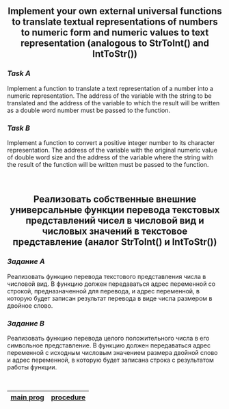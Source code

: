 <h2 align="center">Implement your own external universal functions to translate textual representations of numbers to numeric form and numeric values to text representation (analogous to StrToInt() and IntToStr())</h2>

*<h3>Task A</h3>*

Implement a function to translate a text representation of a number into a numeric representation. The address of the variable with the string to be translated and the address of the variable to which the result will be written as a double word number must be passed to the function.

*<h3>Task B</h3>*

Implement a function to convert a positive integer number to its character representation. The address of the variable with the original numeric value of double word size and the address of the variable where the string with the result of the function will be written must be passed to the function.

<br>

<h2 align="center">Реализовать собственные внешние универсальные функции перевода текстовых представлений чисел в числовой вид и числовых значений в текстовое представление (аналог StrToInt() и IntToStr())</h2>

*<h3>Задание А</h3>*

Реализовать функцию перевода текстового представления числа в числовой вид. В функцию должен передаваться адрес переменной со строкой, предназначенной для перевода, и адрес переменной, в которую будет записан результат перевода в виде числа размером в двойное слово.

*<h3>Задание В</h3>*

Реализовать функцию перевода целого положительного числа в его символьное представление. В функцию должен передаваться адрес переменной с исходным числовым значением размера двойной слово и адрес переменной, в которую будет записана строка с результатом работы функции.

<br>

| [main prog](math.asm)  | [procedure](str.inc)  |
| --- | --- |
